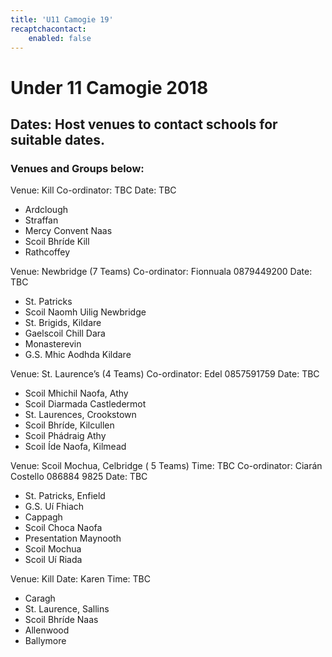 ```yaml
---
title: 'U11 Camogie 19'
recaptchacontact:
    enabled: false
---
```


# Under 11 Camogie 2018 #
## Dates: Host venues to contact schools for suitable dates. ##
### Venues and Groups below: ###

Venue: Kill
Co-ordinator: TBC 
Date: TBC
* Ardclough
* Straffan
* Mercy Convent Naas
* Scoil Bhríde Kill
* Rathcoffey

Venue: Newbridge (7 Teams)
Co-ordinator: Fionnuala 0879449200
Date: TBC
* St. Patricks
* Scoil Naomh Uilig Newbridge
* St. Brigids, Kildare
* Gaelscoil Chill Dara
* Monasterevin
* G.S. Mhic Aodhda Kildare

Venue: St. Laurence’s (4 Teams)
Co-ordinator: Edel 0857591759
Date: TBC
* Scoil Mhichil Naofa, Athy
* Scoil Diarmada Castledermot
* St. Laurences, Crookstown
* Scoil Bhríde, Kilcullen
* Scoil Phádraig Athy
* Scoil Íde Naofa, Kilmead

Venue: Scoil Mochua, Celbridge ( 5 Teams)
Time: TBC
Co-ordinator: Ciarán Costello ‭086884 9825‬
Date: TBC
* St. Patricks, Enfield
* G.S. Uí Fhiach
* Cappagh
* Scoil Choca Naofa
* Presentation Maynooth
* Scoil Mochua
* Scoil Uí Riada

Venue: Kill
Date: Karen
Time: TBC
* Caragh
* St. Laurence, Sallins
* Scoil Bhríde Naas
* Allenwood
* Ballymore

